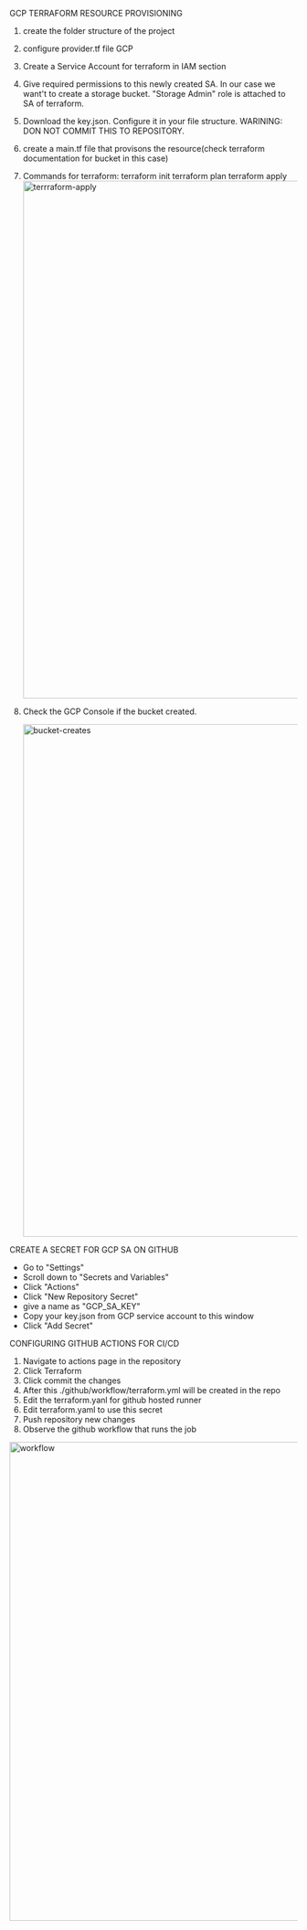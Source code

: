 GCP TERRAFORM RESOURCE PROVISIONING

1) create the folder structure of the project
2) configure provider.tf file GCP
3) Create a Service Account for terraform in IAM section
4) Give required permissions to this newly created SA. In our case we want't to create a storage bucket. "Storage Admin" role is attached to SA of terraform.
5) Download the key.json. Configure it in your file structure. WARINING: DON NOT COMMIT THIS TO REPOSITORY.  
5) create a main.tf file that provisons the resource(check terraform documentation for bucket in this case)
6) Commands for terraform:
                      terraform init
                      terraform plan 
                      terraform apply
          <img width="1397" height="906" alt="terrraform-apply" src="https://github.com/user-attachments/assets/8ccb176f-ab0e-4bac-90a2-05db74667381" />

7) Check the GCP Console if the bucket created.

   <img width="1913" height="897" alt="bucket-creates" src="https://github.com/user-attachments/assets/5242ae3c-c82c-4285-8dba-567cabf5cee7" />


CREATE A SECRET FOR GCP SA ON GITHUB 
   - Go to "Settings" 
   - Scroll down to "Secrets and Variables"
   - Click "Actions"
   - Click "New Repository Secret"
   - give a name as "GCP_SA_KEY"
   - Copy your key.json from GCP service account to this window
   - Click "Add Secret"

CONFIGURING GITHUB ACTIONS FOR CI/CD
1) Navigate to actions page in the repository
2) Click Terraform
3) Click commit the changes
4) After this ./github/workflow/terraform.yml will be created in the repo
5) Edit the terraform.yanl for github hosted runner
6) Edit terraform.yaml to use this secret
7) Push repository new changes 
8) Observe the github workflow that runs the job

<img width="1891" height="838" alt="workflow" src="https://github.com/user-attachments/assets/715c0503-3530-45eb-9964-8902485be173" />

